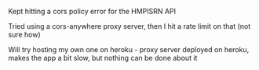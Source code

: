 Kept hitting a cors policy error for the HMPISRN API

Tried using a cors-anywhere proxy server, then I hit a rate limit on that (not sure how)

Will try hosting my own one on heroku - proxy server deployed on heroku, makes the app a bit slow, but nothing can be done about it